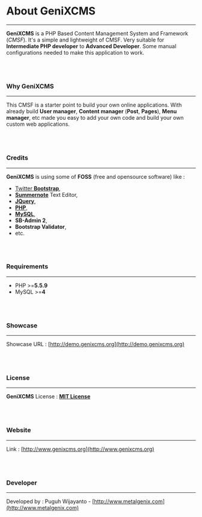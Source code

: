 # About GeniXCMS

---

**GeniXCMS** is a PHP Based Content Management System and Framework (*CMSF*). It's a simple and lightweight of CMSF. Very suitable for **Intermediate PHP developer** to **Advanced Developer**. Some manual configurations needed to make this application to work. 

<br /><br />

### Why GeniXCMS 
---

This CMSF is a starter point to build your own online applications. With already build **User manager**, **Content manager** (**Post**, **Pages**), **Menu manager**, etc made you easy to add your own code and build your own custom web applications. 

<br /><br />

### Credits ###
---
**GeniXCMS** is using some of **FOSS** (free and opensource software) like :

- [Twitter **Bootstrap**](http://getbootstrap.com), 
- [**Summernote**](http://summernote.org) Text Editor, 
- [**JQuery**](http://jquery.com), 
- [**PHP**](http://php.net), 
- [**MySQL**](http://mysql.com), 
- **SB-Admin 2**,
- **Bootstrap Validator**,
- etc.

<br /><br />

### Requirements ###
---
* PHP >=**5.5.9**
* MySQL >=**4**

<br /><br />

### Showcase ###
---
Showcase URL : [http://demo.genixcms.org](http://demo.genixcms.org)

<br /><br />

### License ###
---
**GeniXCMS** License : [**MIT License**](license.md)

<br /><br />

### Website ###
---
Link : [http://www.genixcms.org](http://www.genixcms.org)

<br /><br />

### Developer ###
---
Developed by : Puguh Wijayanto - [http://www.metalgenix.com](http://www.metalgenix.com)

